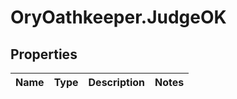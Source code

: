# OryOathkeeper.JudgeOK

## Properties

| Name | Type | Description | Notes |
| ---- | ---- | ----------- | ----- |

